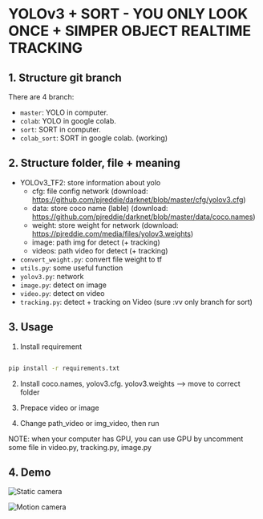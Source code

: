 # YOLOv3 + SORT - YOU ONLY LOOK ONCE + SIMPER OBJECT REALTIME TRACKING

## 1. Structure git branch

There are 4 branch:

- `master`: YOLO in computer.
- `colab`: YOLO in google colab.
- `sort`: SORT in computer.
- `colab_sort`: SORT in google colab. (working)

## 2. Structure folder, file + meaning

- YOLOv3_TF2: store information about yolo
  - cfg: file config network (download: https://github.com/pjreddie/darknet/blob/master/cfg/yolov3.cfg)
  - data: store coco name (lable) (download: https://github.com/pjreddie/darknet/blob/master/data/coco.names)
  - weight: store weight for network (download: https://pjreddie.com/media/files/yolov3.weights)
  - image: path img for detect (+ tracking)
  - videos: path video for detect (+ tracking)
- `convert_weight.py`: convert file weight to tf
- `utils.py`: some useful function
- `yolov3.py`: network
- `image.py`: detect on image
- `video.py`: detect on video
- `tracking.py`: detect + tracking on Video (sure :vv only branch for sort)

## 3. Usage

1. Install requirement

```sh

pip install -r requirements.txt

```

2. Install coco.names, yolov3.cfg. yolov3.weights --> move to correct folder

3. Prepace video or image

4. Change path_video or img_video, then run

NOTE: when your computer has GPU, you can use GPU by uncomment some file in video.py, tracking.py, image.py

## 4. Demo

![Static camera](https://user-images.githubusercontent.com/31834222/124848320-d2516380-dfc6-11eb-8e77-9b0a40fd9c2f.gif)


![Motion camera](https://user-images.githubusercontent.com/31834222/124848444-0e84c400-dfc7-11eb-8d31-560fcd7f8cc6.gif)
